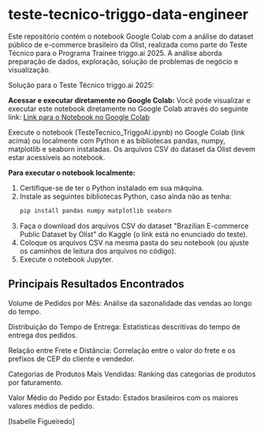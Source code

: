# teste-tecnico-triggo-data-engineer
Este repositório contém o notebook Google Colab com a análise do dataset público de e-commerce brasileiro da Olist, realizada como parte do Teste Técnico para o Programa Trainee triggo.ai 2025. A análise aborda preparação de dados, exploração, solução de problemas de negócio e visualização.

Solução para o Teste Técnico triggo.ai 2025:

**Acessar e executar diretamente no Google Colab:**
Você pode visualizar e executar este notebook diretamente no Google Colab através do seguinte link:
[Link para o Notebook no Google Colab](https://colab.research.google.com/drive/1q3mK6tA8pS60q8gRZsqIkSs1QrrHM383?usp=sharing)

Execute o notebook (TesteTecnico_TriggoAI.ipynb) no Google Colab (link acima) ou localmente com Python e as bibliotecas pandas, numpy, matplotlib e seaborn instaladas. Os arquivos CSV do dataset da Olist devem estar acessíveis ao notebook.


**Para executar o notebook localmente:**

1.  Certifique-se de ter o Python instalado em sua máquina.
2.  Instale as seguintes bibliotecas Python, caso ainda não as tenha:
    ```bash
    pip install pandas numpy matplotlib seaborn
    ```
3.  Faça o download dos arquivos CSV do dataset "Brazilian E-commerce Public Dataset by Olist" do Kaggle (o link está no enunciado do teste).
4.  Coloque os arquivos CSV na mesma pasta do seu notebook (ou ajuste os caminhos de leitura dos arquivos no código).
5.  Execute o notebook Jupyter.

## Principais Resultados Encontrados

Volume de Pedidos por Mês: Análise da sazonalidade das vendas ao longo do tempo.

Distribuição do Tempo de Entrega: Estatísticas descritivas do tempo de entrega dos pedidos.

Relação entre Frete e Distância: Correlação entre o valor do frete e os prefixos de CEP do cliente e vendedor.

Categorias de Produtos Mais Vendidas: Ranking das categorias de produtos por faturamento.

Valor Médio do Pedido por Estado: Estados brasileiros com os maiores valores médios de pedido.



[Isabelle Figueiredo]
